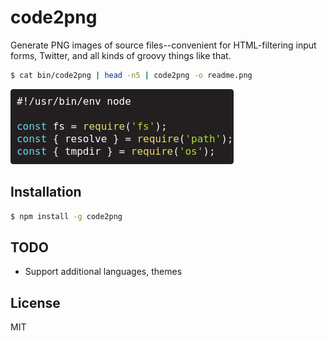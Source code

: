 code2png
===============================================================================

Generate PNG images of source files--convenient for HTML-filtering input forms,
Twitter, and all kinds of groovy things like that.

```sh
$ cat bin/code2png | head -n5 | code2png -o readme.png
```

![](readme.png)

Installation
-------------------------------------------------------------------------------

```sh
$ npm install -g code2png
```

TODO
-------------------------------------------------------------------------------

- Support additional languages, themes

License
-------------------------------------------------------------------------------

MIT
